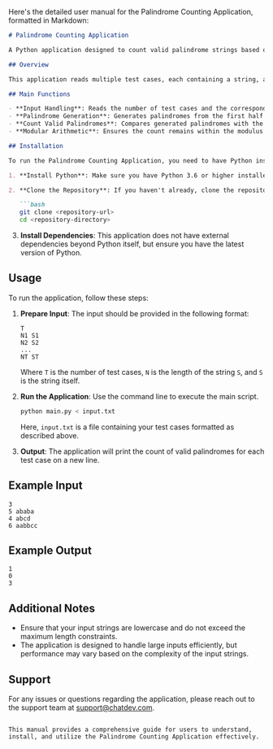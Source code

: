 Here's the detailed user manual for the Palindrome Counting Application, formatted in Markdown:

```markdown
# Palindrome Counting Application

A Python application designed to count valid palindrome strings based on given constraints.

## Overview

This application reads multiple test cases, each containing a string, and generates palindromes based on the first half of the string. It counts how many of these palindromes are lexicographically less than or equal to the original string, using modular arithmetic to ensure results remain within bounds.

## Main Functions

- **Input Handling**: Reads the number of test cases and the corresponding strings.
- **Palindrome Generation**: Generates palindromes from the first half of the input string.
- **Count Valid Palindromes**: Compares generated palindromes with the input string and counts valid ones.
- **Modular Arithmetic**: Ensures the count remains within the modulus `998244353`.

## Installation

To run the Palindrome Counting Application, you need to have Python installed on your machine. Follow these steps to set up the environment:

1. **Install Python**: Make sure you have Python 3.6 or higher installed. You can download it from [python.org](https://www.python.org/downloads/).

2. **Clone the Repository**: If you haven't already, clone the repository containing the application code.

   ```bash
   git clone <repository-url>
   cd <repository-directory>
   ```

3. **Install Dependencies**: This application does not have external dependencies beyond Python itself, but ensure you have the latest version of Python.

## Usage

To run the application, follow these steps:

1. **Prepare Input**: The input should be provided in the following format:

   ```
   T
   N1 S1
   N2 S2
   ...
   NT ST
   ```

   Where `T` is the number of test cases, `N` is the length of the string `S`, and `S` is the string itself.

2. **Run the Application**: Use the command line to execute the main script.

   ```bash
   python main.py < input.txt
   ```

   Here, `input.txt` is a file containing your test cases formatted as described above.

3. **Output**: The application will print the count of valid palindromes for each test case on a new line.

## Example Input

```
3
5 ababa
4 abcd
6 aabbcc
```

## Example Output

```
1
0
3
```

## Additional Notes

- Ensure that your input strings are lowercase and do not exceed the maximum length constraints.
- The application is designed to handle large inputs efficiently, but performance may vary based on the complexity of the input strings.

## Support

For any issues or questions regarding the application, please reach out to the support team at [support@chatdev.com](mailto:support@chatdev.com).

```

This manual provides a comprehensive guide for users to understand, install, and utilize the Palindrome Counting Application effectively.